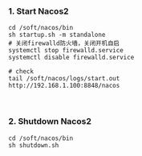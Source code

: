 ### 1. Start Nacos2
```
cd /soft/nacos/bin
sh startup.sh -m standalone
# 关闭firewalld防火墙，关闭开机自启
systemctl stop firewalld.service
systemctl disable firewalld.service

# check
tail /soft/nacos/logs/start.out
http://192.168.1.100:8848/nacos
```

&nbsp;


### 2. Shutdown Nacos2
```
cd /soft/nacos/bin
sh shutdown.sh
```
